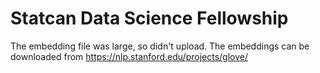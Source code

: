 # Statcan Data Science Fellowship

The embedding file was large, so didn't upload. The embeddings can be downloaded from https://nlp.stanford.edu/projects/glove/

